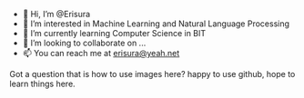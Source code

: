 - 👋 Hi, I’m @Erisura
- 👀 I’m interested in Machine Learning and Natural Language Processing
- 🌱 I’m currently learning Computer Science in BIT
- 💞️ I’m looking to collaborate on ...
- 📫 You can reach me at erisura@yeah.net

<!---
Erisura/Erisura is a ✨ special ✨ repository because its `README.md` (this file) appears on your GitHub profile.
You can click the Preview link to take a look at your changes.
--->
Got a question that is how to use images here?
happy to use github, hope to learn things here.
